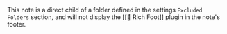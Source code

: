 This note is a direct child of a folder defined in the settings `Excluded Folders` section, and will not display the [[🦶 Rich Foot]] plugin in the note's footer.